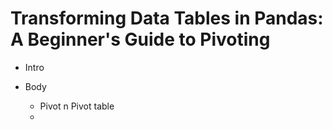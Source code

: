 # Transforming Data Tables in Pandas: A Beginner's Guide to Pivoting

- Intro

- Body
	- Pivot n Pivot table
	- 